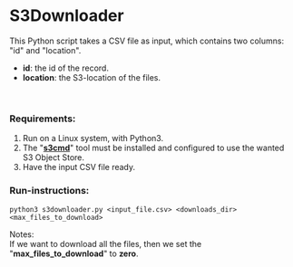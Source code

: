 # S3Downloader

This Python script takes a CSV file as input, which contains two columns: "id" and "location".
- **id**: the id of the record.<br>
- **location**: the S3-location of the files.<br>
<br>

### Requirements:
1) Run on a Linux system, with Python3.
2) The "[**s3cmd**](https://github.com/s3tools/s3cmd)" tool must be installed and configured to use the wanted S3 Object Store.
3) Have the input CSV file ready.


### Run-instructions:
`python3 s3downloader.py <input_file.csv> <downloads_dir> <max_files_to_download>`

Notes:<br>
If we want to download all the files, then we set the "**max_files_to_download**" to **zero**. 
